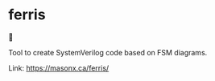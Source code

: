 # ferris

🎡

Tool to create SystemVerilog code based on FSM diagrams.

Link: https://masonx.ca/ferris/
